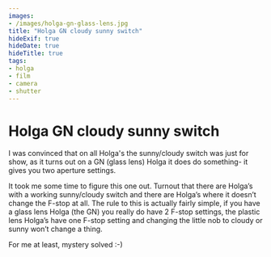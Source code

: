 ```yaml
---
images:
- /images/holga-gn-glass-lens.jpg
title: "Holga GN cloudy sunny switch"
hideExif: true
hideDate: true
hideTitle: true
tags:
- holga
- film
- camera
- shutter
---
```

# Holga GN cloudy sunny switch

I was convinced that on all Holga's the sunny/cloudy switch was just for show, as it turns out on a GN (glass lens) Holga it does do something- it gives you two aperture settings.

It took me some time to figure this one out. Turnout that there are Holga’s with a working sunny/cloudy switch and there are Holga’s where it doesn’t change the F-stop at all. The rule to this is actually fairly simple, if you have a glass lens Holga (the GN) you really do have 2 F-stop settings, the plastic lens Holga’s have one F-stop setting and changing the little nob to cloudy or sunny won’t change a thing.

For me at least, mystery solved :-)
